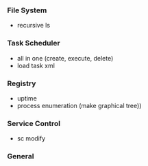 ### File System
- recursive ls

### Task Scheduler
- all in one (create, execute, delete)
- load task xml

### Registry
- uptime
- process enumeration (make graphical tree))

### Service Control
- sc modify

### General
